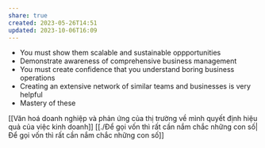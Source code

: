 ```yaml
---
share: true
created: 2023-05-26T14:51
updated: 2023-10-06T16:09
---
```

- You must show them scalable and sustainable oppportunities
- Demonstrate awareness of comprehensive business management
- You must create confidence that you  understand boring business operations
- Creating an extensive network of similar teams and businesses is very helpful
- Mastery of these

[[Văn hoá doanh nghiệp và phản ứng của thị trường về mình quyết định hiệu quả của việc kinh doanh]]
[[./Để gọi vốn thì rất cần nắm chắc những con số|Để gọi vốn thì rất cần nắm chắc những con số]]
